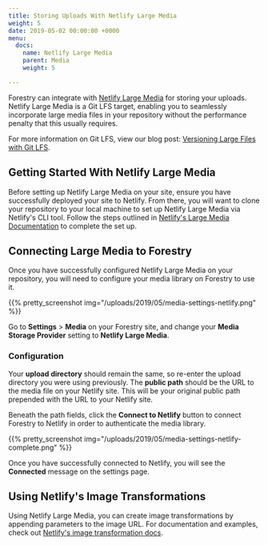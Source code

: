 ```yaml
---
title: Storing Uploads With Netlify Large Media
weight: 5
date: 2019-05-02 00:00:00 +0000
menu:
  docs:
    name: Netlify Large Media
    parent: Media
    weight: 5

---
```


Forestry can integrate with [Netlify Large Media](https://www.netlify.com/docs/large-media/) for storing your uploads. Netlify Large Media is a Git LFS target, enabling you to seamlessly incorporate large media files in your repository without the performance penalty that this usually requires.

For more information on Git LFS, view our blog post: [Versioning Large Files with Git LFS](https://forestry.io/blog/versioning-large-files-with-git-lfs/).

## Getting Started With Netlify Large Media

Before setting up Netlify Large Media on your site, ensure you have successfully deployed your site to Netlify. From there, you will want to clone your repository to your local machine to set up Netlify Large Media via Netlify's CLI tool. Follow the steps outlined in [Netlify's Large Media Documentation](https://www.netlify.com/docs/large-media/) to complete the set up.

## Connecting Large Media to Forestry

Once you have successfully configured Netlify Large Media on your repository, you will need to configure your media library on Forestry to use it.

{{% pretty_screenshot img="/uploads/2019/05/media-settings-netlify.png" %}}

Go to **Settings** > **Media** on your Forestry site, and change your **Media Storage Provider** setting to **Netlify Large Media**. 

### Configuration
Your **upload directory** should remain the same, so re-enter the upload directory you were using previously. The **public path** should be the URL to the media file on your Netlify site. This will be your original public path prepended with the URL to your Netlify site.

Beneath the path fields, click the **Connect to Netlify** button to connect Forestry to Netlify in order to authenticate the media library.

{{% pretty_screenshot img="/uploads/2019/05/media-settings-netlify-complete.png" %}}

Once you have successfully connected to Netlify, you will see the **Connected** message on the settings page.

## Using Netlify's Image Transformations

Using Netlify Large Media, you can create image transformations by appending parameters to the image URL. For documentation and examples, check out [Netlify's image transformation docs](https://www.netlify.com/docs/image-transformation/).


